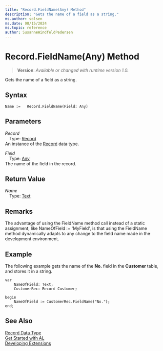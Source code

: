 ```yaml
---
title: "Record.FieldName(Any) Method"
description: "Gets the name of a field as a string."
ms.author: solsen
ms.date: 08/15/2024
ms.topic: reference
author: SusanneWindfeldPedersen
---
```

[//]: # (START>DO_NOT_EDIT)
[//]: # (IMPORTANT:Do not edit any of the content between here and the END>DO_NOT_EDIT.)
[//]: # (Any modifications should be made in the .xml files in the ModernDev repo.)
# Record.FieldName(Any) Method
> **Version**: _Available or changed with runtime version 1.0._

Gets the name of a field as a string.


## Syntax
```AL
Name :=   Record.FieldName(Field: Any)
```
## Parameters
*Record*  
&emsp;Type: [Record](record-data-type.md)  
An instance of the [Record](record-data-type.md) data type.  

*Field*  
&emsp;Type: [Any](../any/any-data-type.md)  
The name of the field in the record.  


## Return Value
*Name*  
&emsp;Type: [Text](../text/text-data-type.md)  



[//]: # (IMPORTANT: END>DO_NOT_EDIT)

## Remarks

The advantage of using the FieldName method call instead of a static assignment, like NameOfField := 'MyField', is that using the FieldName method dynamically adapts to any change to the field name made in the development environment.

## Example

The following example gets the name of the **No.** field in the **Customer** table, and stores it in a string.

```al
var
    NameOfField: Text;
    CustomerRec: Record Customer;

begin
    NameOfField := CustomerRec.FieldName("No.");
end;
```

## See Also
[Record Data Type](record-data-type.md)  
[Get Started with AL](../../devenv-get-started.md)  
[Developing Extensions](../../devenv-dev-overview.md)